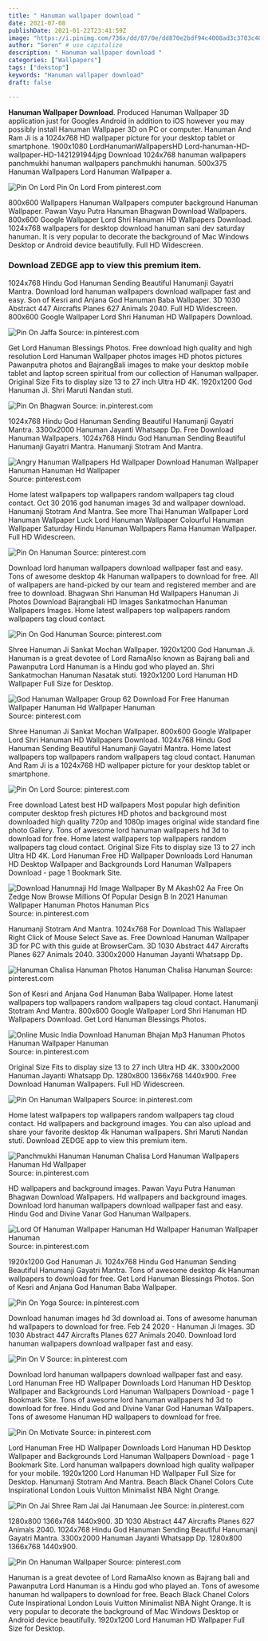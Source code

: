 ```yaml
---
title: " Hanuman wallpaper download "
date: 2021-07-08
publishDate: 2021-01-22T23:41:59Z
image: "https://i.pinimg.com/736x/dd/87/0e/dd870e2bdf94c4008ad3c3703c403e07.jpg"
author: "Soren" # use capitalize
description: " Hanuman wallpaper download "
categories: ["Wallpapers"]
tags: ["dekstop"]
keywords: "Hanuman wallpaper download"
draft: false

---
```



**Hanuman Wallpaper Download**. Produced Hanuman Wallpaper 3D application just for Googles Android in addition to iOS however you may possibly install Hanuman Wallpaper 3D on PC or computer. Hanuman And Ram Ji is a 1024x768 HD wallpaper picture for your desktop tablet or smartphone. 1900x1080 LordHanumanWallpapersHD Lord-hanuman-HD-wallpaper-HD-1421291944jpg Download 1024x768 hanuman wallpapers panchmukhi hanuman wallpapers panchmukhi hanuman. 500x375 Hanuman Wallpapers Lord Hanuman Wallpaper a.

![Pin On Lord](https://i.pinimg.com/originals/e2/7f/cd/e27fcdcea60ae7fce57f47e08ca63da7.jpg "Pin On Lord")
Pin On Lord From pinterest.com


800x600 Wallpapers Hanuman Wallpapers computer background Hanuman Wallpaper. Pawan Vayu Putra Hanuman Bhagwan Download Wallpapers. 800x600 Google Wallpaper Lord Shri Hanuman HD Wallpapers Download. 1024x768 wallpapers for desktop download hanuman sani dev saturday hanuman. It is very popular to decorate the background of Mac Windows Desktop or Android device beautifully. Full HD Widescreen.

### Download ZEDGE app to view this premium item.

1024x768 Hindu God Hanuman Sending Beautiful Hanumanji Gayatri Mantra. Download lord hanuman wallpapers download wallpaper fast and easy. Son of Kesri and Anjana God Hanuman Baba Wallpaper. 3D 1030 Abstract 447 Aircrafts Planes 627 Animals 2040. Full HD Widescreen. 800x600 Google Wallpaper Lord Shri Hanuman HD Wallpapers Download.


![Pin On Jaffa](https://i.pinimg.com/736x/32/06/e4/3206e45a8f459d6b2a956e3f7fda5850.jpg "Pin On Jaffa")
Source: in.pinterest.com

Get Lord Hanuman Blessings Photos. Free download high quality and high resolution Lord Hanuman Wallpaper photos images HD photos pictures Pawanputra photos and BajrangBali images to make your desktop mobile tablet and laptop screen spiritual from our collection of Hanuman wallpaper. Original Size Fits to display size 13 to 27 inch Ultra HD 4K. 1920x1200 God Hanuman Ji. Shri Maruti Nandan stuti.

![Pin On Bhagwan](https://i.pinimg.com/474x/7f/03/e1/7f03e15a0201295095db88ace3817540.jpg "Pin On Bhagwan")
Source: in.pinterest.com

1024x768 Hindu God Hanuman Sending Beautiful Hanumanji Gayatri Mantra. 3300x2000 Hanuman Jayanti Whatsapp Dp. Free Download Hanuman Wallpapers. 1024x768 Hindu God Hanuman Sending Beautiful Hanumanji Gayatri Mantra. Hanumanji Stotram And Mantra.

![Angry Hanuman Wallpapers Hd Wallpaper Download Hanuman Wallpaper Hanuman Hanuman Hd Wallpaper](https://i.pinimg.com/originals/e7/54/6c/e7546c1103dd696b3b3dabd43046ecc2.jpg "Angry Hanuman Wallpapers Hd Wallpaper Download Hanuman Wallpaper Hanuman Hanuman Hd Wallpaper")
Source: pinterest.com

Home latest wallpapers top wallpapers random wallpapers tag cloud contact. Oct 30 2016 god hanuman images 3d and wallpaper download. Hanumanji Stotram And Mantra. See more Thai Hanuman Wallpaper Lord Hanuman Wallpaper Luck Lord Hanuman Wallpaper Colourful Hanuman Wallpaper Saturday Hindu Hanuman Wallpapers Rama Hanuman Wallpaper. Full HD Widescreen.

![Pin On Hanuman](https://i.pinimg.com/originals/5e/2f/d3/5e2fd356ed87eee049664cc5435571dd.jpg "Pin On Hanuman")
Source: pinterest.com

Download lord hanuman wallpapers download wallpaper fast and easy. Tons of awesome desktop 4k Hanuman wallpapers to download for free. All of wallpapers are hand-picked by our team and registered member and are free to download. Bhagwan Shri Hanuman Hd Wallpapers Hanuman Ji Photos Download Bajrangbali HD Images Sankatmochan Hanuman Wallpapers Images. Home latest wallpapers top wallpapers random wallpapers tag cloud contact.

![Pin On God Hanuman](https://i.pinimg.com/originals/de/e4/5c/dee45c305907d59b215496cb49db424d.jpg "Pin On God Hanuman")
Source: pinterest.com

Shree Hanuman Ji Sankat Mochan Wallpaper. 1920x1200 God Hanuman Ji. Hanuman is a great devotee of Lord RamaAlso known as Bajrang bali and Pawanputra Lord Hanuman is a Hindu god who played an. Shri Sankatmochan Hanuman Nasatak stuti. 1920x1200 Lord Hanuman HD Wallpaper Full Size for Desktop.

![God Hanuman Wallpaper Group 62 Download For Free Hanuman Wallpaper Hanuman Hd Wallpaper Hanuman](https://i.pinimg.com/originals/60/4d/45/604d451a5ecd8d99fd0f54e9c79e215c.jpg "God Hanuman Wallpaper Group 62 Download For Free Hanuman Wallpaper Hanuman Hd Wallpaper Hanuman")
Source: pinterest.com

Shree Hanuman Ji Sankat Mochan Wallpaper. 800x600 Google Wallpaper Lord Shri Hanuman HD Wallpapers Download. 1024x768 Hindu God Hanuman Sending Beautiful Hanumanji Gayatri Mantra. Home latest wallpapers top wallpapers random wallpapers tag cloud contact. Hanuman And Ram Ji is a 1024x768 HD wallpaper picture for your desktop tablet or smartphone.

![Pin On Lord](https://i.pinimg.com/originals/e2/7f/cd/e27fcdcea60ae7fce57f47e08ca63da7.jpg "Pin On Lord")
Source: pinterest.com

Free download Latest best HD wallpapers Most popular high definition computer desktop fresh pictures HD photos and background most downloaded high quality 720p and 1080p images original wide standard fine photo Gallery. Tons of awesome lord hanuman wallpapers hd 3d to download for free. Home latest wallpapers top wallpapers random wallpapers tag cloud contact. Original Size Fits to display size 13 to 27 inch Ultra HD 4K. Lord Hanuman Free HD Wallpaper Downloads Lord Hanuman HD Desktop Wallpaper and Backgrounds Lord Hanuman Wallpapers Download - page 1 Bookmark Site.

![Download Hanumnaji Hd Image Wallpaper By M Akash02 Aa Free On Zedge Now Browse Millions Of Popular Design B In 2021 Hanuman Wallpaper Hanuman Photos Hanuman Pics](https://i.pinimg.com/736x/97/0d/d2/970dd22eacf542ee909e9becd8531ac0.jpg "Download Hanumnaji Hd Image Wallpaper By M Akash02 Aa Free On Zedge Now Browse Millions Of Popular Design B In 2021 Hanuman Wallpaper Hanuman Photos Hanuman Pics")
Source: in.pinterest.com

Hanumanji Stotram And Mantra. 1024x768 For Download This Wallapaer Right Click of Mouse Select Save as. Free Download Hanuman Wallpaper 3D for PC with this guide at BrowserCam. 3D 1030 Abstract 447 Aircrafts Planes 627 Animals 2040. 3300x2000 Hanuman Jayanti Whatsapp Dp.

![Hanuman Chalisa Hanuman Photos Hanuman Chalisa Hanuman](https://i.pinimg.com/originals/da/37/66/da3766c75d055339769efb5776c4763c.jpg "Hanuman Chalisa Hanuman Photos Hanuman Chalisa Hanuman")
Source: pinterest.com

Son of Kesri and Anjana God Hanuman Baba Wallpaper. Home latest wallpapers top wallpapers random wallpapers tag cloud contact. Hanumanji Stotram And Mantra. 800x600 Google Wallpaper Lord Shri Hanuman HD Wallpapers Download. Get Lord Hanuman Blessings Photos.

![Online Music India Download Hanuman Bhajan Mp3 Hanuman Photos Hanuman Wallpaper Hanuman](https://i.pinimg.com/originals/e9/df/3d/e9df3d8237647ae2b9a38b623596cf95.jpg "Online Music India Download Hanuman Bhajan Mp3 Hanuman Photos Hanuman Wallpaper Hanuman")
Source: in.pinterest.com

Original Size Fits to display size 13 to 27 inch Ultra HD 4K. 3300x2000 Hanuman Jayanti Whatsapp Dp. 1280x800 1366x768 1440x900. Free Download Hanuman Wallpapers. Full HD Widescreen.

![Pin On Hanuman Wallpapers](https://i.pinimg.com/originals/fb/5d/ef/fb5defc639ca3d663cb094d64453e8ee.png "Pin On Hanuman Wallpapers")
Source: in.pinterest.com

Home latest wallpapers top wallpapers random wallpapers tag cloud contact. Hd wallpapers and background images. You can also upload and share your favorite desktop 4k Hanuman wallpapers. Shri Maruti Nandan stuti. Download ZEDGE app to view this premium item.

![Panchmukhi Hanuman Hanuman Chalisa Lord Hanuman Wallpapers Hanuman Hd Wallpaper](https://i.pinimg.com/originals/89/4b/64/894b64169484412245746ab99a34a10e.jpg "Panchmukhi Hanuman Hanuman Chalisa Lord Hanuman Wallpapers Hanuman Hd Wallpaper")
Source: in.pinterest.com

HD wallpapers and background images. Pawan Vayu Putra Hanuman Bhagwan Download Wallpapers. Hd wallpapers and background images. Download lord hanuman wallpapers download wallpaper fast and easy. Hindu God and Divine Vanar God Hanuman Wallpapers.

![Lord Of Hanuman Wallpaper Hanuman Hd Wallpaper Hanuman Wallpaper Hanuman](https://i.pinimg.com/originals/7b/ec/f6/7becf60594ef6b4612bf0f96fe78d455.jpg "Lord Of Hanuman Wallpaper Hanuman Hd Wallpaper Hanuman Wallpaper Hanuman")
Source: in.pinterest.com

1920x1200 God Hanuman Ji. 1024x768 Hindu God Hanuman Sending Beautiful Hanumanji Gayatri Mantra. Tons of awesome desktop 4k Hanuman wallpapers to download for free. Get Lord Hanuman Blessings Photos. Son of Kesri and Anjana God Hanuman Baba Wallpaper.

![Pin On Yoga](https://i.pinimg.com/originals/30/a9/8e/30a98ee7800a266d2052769ce48abf1f.jpg "Pin On Yoga")
Source: in.pinterest.com

Download hanuman images hd 3d download ai. Tons of awesome hanuman hd wallpapers to download for free. Feb 24 2020 - Hanuman Ji Images. 3D 1030 Abstract 447 Aircrafts Planes 627 Animals 2040. Download lord hanuman wallpapers download wallpaper fast and easy.

![Pin On V](https://i.pinimg.com/736x/6d/9e/a9/6d9ea9293cb56dd13d86db2ab4c57c15.jpg "Pin On V")
Source: in.pinterest.com

Download lord hanuman wallpapers download wallpaper fast and easy. Lord Hanuman Free HD Wallpaper Downloads Lord Hanuman HD Desktop Wallpaper and Backgrounds Lord Hanuman Wallpapers Download - page 1 Bookmark Site. Tons of awesome lord hanuman wallpapers hd 3d to download for free. Hindu God and Divine Vanar God Hanuman Wallpapers. Tons of awesome Hanuman HD wallpapers to download for free.

![Pin On Motivate](https://i.pinimg.com/originals/0b/15/25/0b1525c0369daefa2d1372dac7786851.jpg "Pin On Motivate")
Source: in.pinterest.com

Lord Hanuman Free HD Wallpaper Downloads Lord Hanuman HD Desktop Wallpaper and Backgrounds Lord Hanuman Wallpapers Download - page 1 Bookmark Site. Lord hanuman wallpapers download high quality wallpaper for your mobile. 1920x1200 Lord Hanuman HD Wallpaper Full Size for Desktop. Hanumanji Stotram And Mantra. Beach Black Chanel Сolors Cute Inspirational London Louis Vuitton Minimalist NBA Night Orange.

![Pin On Jai Shree Ram Jai Jai Hanumaan Jee](https://i.pinimg.com/564x/6c/c6/15/6cc615cd9cb2a68a4bf236d36ff421f1.jpg "Pin On Jai Shree Ram Jai Jai Hanumaan Jee")
Source: in.pinterest.com

1280x800 1366x768 1440x900. 3D 1030 Abstract 447 Aircrafts Planes 627 Animals 2040. 1024x768 Hindu God Hanuman Sending Beautiful Hanumanji Gayatri Mantra. 3300x2000 Hanuman Jayanti Whatsapp Dp. 1280x800 1366x768 1440x900.

![Pin On Hanuman Wallpaper](https://i.pinimg.com/736x/dd/87/0e/dd870e2bdf94c4008ad3c3703c403e07.jpg "Pin On Hanuman Wallpaper")
Source: pinterest.com

Hanuman is a great devotee of Lord RamaAlso known as Bajrang bali and Pawanputra Lord Hanuman is a Hindu god who played an. Tons of awesome hanuman hd wallpapers to download for free. Beach Black Chanel Сolors Cute Inspirational London Louis Vuitton Minimalist NBA Night Orange. It is very popular to decorate the background of Mac Windows Desktop or Android device beautifully. 1920x1200 Lord Hanuman HD Wallpaper Full Size for Desktop.

